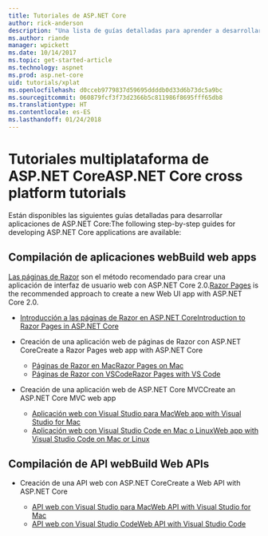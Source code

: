 ```yaml
---
title: Tutoriales de ASP.NET Core
author: rick-anderson
description: "Una lista de guías detalladas para aprender a desarrollar aplicaciones de ASP.NET Core."
ms.author: riande
manager: wpickett
ms.date: 10/14/2017
ms.topic: get-started-article
ms.technology: aspnet
ms.prod: asp.net-core
uid: tutorials/xplat
ms.openlocfilehash: d0cceb9779837d59695ddddb0d33d6b73dc5a9bc
ms.sourcegitcommit: 060879fcf3f73d2366b5c811986f8695fff65db8
ms.translationtype: HT
ms.contentlocale: es-ES
ms.lasthandoff: 01/24/2018
---
```

# <a name="aspnet-core-cross-platform-tutorials"></a><span data-ttu-id="d7bd1-103">Tutoriales multiplataforma de ASP.NET Core</span><span class="sxs-lookup"><span data-stu-id="d7bd1-103">ASP.NET Core cross platform tutorials</span></span>

<span data-ttu-id="d7bd1-104">Están disponibles las siguientes guías detalladas para desarrollar aplicaciones de ASP.NET Core:</span><span class="sxs-lookup"><span data-stu-id="d7bd1-104">The following step-by-step guides for developing ASP.NET Core applications are available:</span></span>

## <a name="build-web-apps"></a><span data-ttu-id="d7bd1-105">Compilación de aplicaciones web</span><span class="sxs-lookup"><span data-stu-id="d7bd1-105">Build web apps</span></span>

<span data-ttu-id="d7bd1-106">[Las páginas de Razor](xref:mvc/razor-pages/index) son el método recomendado para crear una aplicación de interfaz de usuario web con ASP.NET Core 2.0.</span><span class="sxs-lookup"><span data-stu-id="d7bd1-106">[Razor Pages](xref:mvc/razor-pages/index) is the recommended approach to create a new Web UI app with ASP.NET Core 2.0.</span></span>

* [<span data-ttu-id="d7bd1-107">Introducción a las páginas de Razor en ASP.NET Core</span><span class="sxs-lookup"><span data-stu-id="d7bd1-107">Introduction to Razor Pages in ASP.NET Core</span></span>](xref:mvc/razor-pages/index)
* <span data-ttu-id="d7bd1-108">Creación de una aplicación web de páginas de Razor con ASP.NET Core</span><span class="sxs-lookup"><span data-stu-id="d7bd1-108">Create a Razor Pages web app with ASP.NET Core</span></span>

   * [<span data-ttu-id="d7bd1-109">Páginas de Razor en Mac</span><span class="sxs-lookup"><span data-stu-id="d7bd1-109">Razor Pages on Mac</span></span>](xref:tutorials/razor-pages-mac/index)
   * [<span data-ttu-id="d7bd1-110">Páginas de Razor con VSCode</span><span class="sxs-lookup"><span data-stu-id="d7bd1-110">Razor Pages with VS Code</span></span>](xref:tutorials/razor-pages-vsc/index)  

* <span data-ttu-id="d7bd1-111">Creación de una aplicación web de ASP.NET Core MVC</span><span class="sxs-lookup"><span data-stu-id="d7bd1-111">Create an ASP.NET Core MVC web app</span></span>

   * [<span data-ttu-id="d7bd1-112">Aplicación web con Visual Studio para Mac</span><span class="sxs-lookup"><span data-stu-id="d7bd1-112">Web app with Visual Studio for Mac</span></span>](first-mvc-app-mac/index.md)
   * [<span data-ttu-id="d7bd1-113">Aplicación web con Visual Studio Code en Mac o Linux</span><span class="sxs-lookup"><span data-stu-id="d7bd1-113">Web app with Visual Studio Code on Mac or Linux</span></span>](first-mvc-app-xplat/index.md)

## <a name="build-web-apis"></a><span data-ttu-id="d7bd1-114">Compilación de API web</span><span class="sxs-lookup"><span data-stu-id="d7bd1-114">Build Web APIs</span></span>
* <span data-ttu-id="d7bd1-115">Creación de una API web con ASP.NET Core</span><span class="sxs-lookup"><span data-stu-id="d7bd1-115">Create a Web API with ASP.NET Core</span></span>

  * [<span data-ttu-id="d7bd1-116">API web con Visual Studio para Mac</span><span class="sxs-lookup"><span data-stu-id="d7bd1-116">Web API with Visual Studio for Mac</span></span>](xref:tutorials/first-web-api-mac)
  * [<span data-ttu-id="d7bd1-117">API web con Visual Studio Code</span><span class="sxs-lookup"><span data-stu-id="d7bd1-117">Web API with Visual Studio Code</span></span>](web-api-vsc.md)

